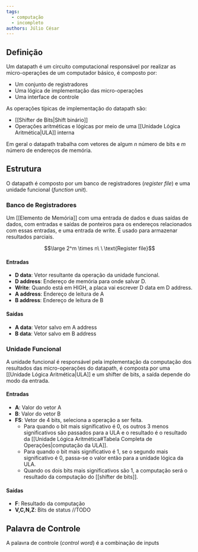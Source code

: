 ```yaml
---
tags:
  - computação
  - incompleto
authors: Júlio César
---
```

## Definição

Um datapath é um circuito computacional responsável por realizar as micro-operações de um computador básico, é composto por: 
- Um conjunto de registradores
- Uma lógica de implementação das micro-operações
- Uma interface de controle

As operações típicas de implementação do datapath são:
- [[Shifter de Bits|Shift binário]]
- Operações aritméticas e lógicas por meio de uma [[Unidade Lógica Aritmética|ULA]] interna

Em geral o datapath trabalha com vetores de algum $n$ número de bits e $m$ número de endereços de memória.
## Estrutura

O datapath é composto por um banco de registradores (_register file_) e uma unidade funcional (_function unit_).
### Banco de Registradores
Um [[Elemento de Memória]] com uma entrada de dados e duas saídas de dados, com entradas e saídas de ponteiros para os endereços relacionados com essas entradas, e uma entrada de write. É usado para armazenar resultados parciais.

$$\large 2^m \times n\ \  \text{Register file}$$
#### Entradas
- **D data**: Vetor resultante da operação da unidade funcional.
- **D address**: Endereço de memória para onde salvar D.
- **Write**: Quando está em HIGH, a placa vai escrever D data em D address.
- **A address**: Endereço de leitura de A
- **B address**: Endereço de leitura de B
#### Saídas
- **A data**: Vetor salvo em A address
- **B data**: Vetor salvo em B address
### Unidade Funcional
A unidade funcional é responsável pela implementação da computação dos resultados das micro-operações do datapath, é composta por uma [[Unidade Lógica Aritmética|ULA]] e um shifter de bits, a saída depende do modo da entrada.
#### Entradas
- **A**: Valor do vetor A
- **B**: Valor do vetor B
- **FS**: Vetor de 4 bits, seleciona a operação a ser feita.
	 - Para quando o bit mais significativo é 0, os outros 3 menos significativos são passados para a ULA e o resultado é o resultado da [[Unidade Lógica Aritmética#Tabela Completa de Operações|computação da ULA]].
	 - Para quando o bit mais significativo é 1, se o segundo mais significativo é 0, passa-se o valor então para a unidade lógica da ULA.
	 - Quando os dois bits mais significativos são 1, a computação será o resultado da computação do [[shifter de bits]].
#### Saídas
- **F**: Resultado da computação
- **V,C,N,Z**: Bits de status //TODO
## Palavra de Controle

A palavra de controle (_control word_) é a combinação de inputs 